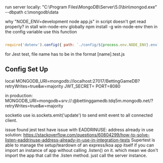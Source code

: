 run server locally:
"C:\Program Files\MongoDB\Server\5.0\bin\mongod.exe" --dbpath c:\mongodb\data


why "NODE_ENV=development node app.js" in script doesn't get read properly?
in stall win-node-env globally
npm install -g win-node-env
then in the config variable use this function
```javascript

require('dotenv').config({ path: `./config/${process.env.NODE_ENV}.env`});

```


for Jest test,
file name has to be in the format [name].test.js


## Config Set Up
local
MONGODB_URI=mongodb://localhost:27017/BettingGameDB?retryWrites=true&w=majority
JWT_SECRET=
PORT=8080

in production:
MONGODB_URI=mongodb+srv://<USERID>:<password>@bettinggamedb.tdq5m.mongodb.net/<DB>?retryWrites=true&w=majority


socketio
use
io.sockets.emit('update') to send emit event to all connected client.


issue found
jest test have issue with EADDRINUSE: address already in use
solution: https://stackoverflow.com/questions/60804299/how-to-solve-listen-eaddrinuse-address-already-in-use-in-integration-tests
Supertest is able to manage the setup/teardown of an express/koa app itself if you can import an instance of app without calling .listen() on it.
which mean we don't import the app that call the .listen method. just call the server instance.
